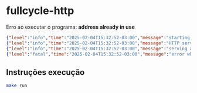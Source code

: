 # fullcycle-http

Erro ao executar o programa: **address already in use**
```json
{"level":"info","time":"2025-02-04T15:32:52-03:00","message":"starting HTTP server"}
{"level":"info","time":"2025-02-04T15:32:52-03:00","message":"HTTP server listening on 0.0.0.0:8080"}
{"level":"info","time":"2025-02-04T15:32:52-03:00","message":"serving at 0.0.0.0:8080"}
{"level":"fatal","time":"2025-02-04T15:32:52-03:00","message":"error when server started listening: listen tcp 0.0.0.0:8080: bind: address already in use"}
```


## Instruções execução

```bash
make run
```